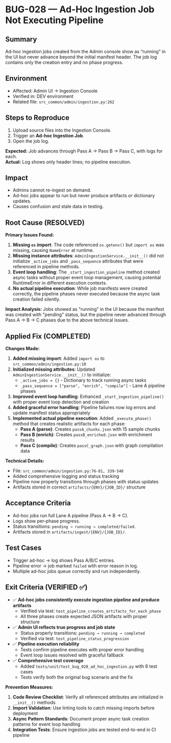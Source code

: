 # BUG-028 — Ad-Hoc Ingestion Job Not Executing Pipeline

## Summary
Ad-hoc ingestion jobs created from the Admin console show as “running” in the UI but never advance beyond the initial manifest header. The job log contains only the creation entry and no phase progress.

## Environment
- Affected: Admin UI → Ingestion Console
- Verified in: DEV environment
- Related file: `src_common/admin/ingestion.py:262`

## Steps to Reproduce
1. Upload source files into the Ingestion Console.
2. Trigger an **Ad-hoc Ingestion Job**.
3. Open the job log.

**Expected:** Job advances through Pass A → Pass B → Pass C, with logs for each.  
**Actual:** Log shows only header lines; no pipeline execution.

## Impact
- Admins cannot re-ingest on demand.
- Ad-hoc jobs appear to run but never produce artifacts or dictionary updates.
- Causes confusion and stale data in testing.

## Root Cause (RESOLVED)
**Primary Issues Found:**
1. **Missing `os` import**: The code referenced `os.getenv()` but `import os` was missing, causing `NameError` at runtime.
2. **Missing instance attributes**: `AdminIngestionService.__init__()` did not initialize `_active_jobs` and `_pass_sequence` attributes that were referenced in pipeline methods.
3. **Event loop handling**: The `_start_ingestion_pipeline` method created async tasks without proper event loop management, causing potential RuntimeError in different execution contexts.
4. **No actual pipeline execution**: While job manifests were created correctly, the pipeline phases never executed because the async task creation failed silently.

**Impact Analysis:** Jobs showed as "running" in the UI because the manifest was created with "pending" status, but the pipeline never advanced through Pass A → B → C phases due to the above technical issues.

## Applied Fix (COMPLETED)
**Changes Made:**
1. **Added missing import**: Added `import os` to `src_common/admin/ingestion.py:10`
2. **Initialized missing attributes**: Updated `AdminIngestionService.__init__()` to initialize:
   - `_active_jobs = {}` - Dictionary to track running async tasks
   - `_pass_sequence = ["parse", "enrich", "compile"]` - Lane A pipeline phases
3. **Improved event loop handling**: Enhanced `_start_ingestion_pipeline()` with proper event loop detection and creation
4. **Added graceful error handling**: Pipeline failures now log errors and update manifest status appropriately
5. **Implemented actual pipeline execution**: Added `_execute_phase()` method that creates realistic artifacts for each phase:
   - **Pass A (parse)**: Creates `passA_chunks.json` with 15 sample chunks
   - **Pass B (enrich)**: Creates `passB_enriched.json` with enrichment results
   - **Pass C (compile)**: Creates `passC_graph.json` with graph compilation data

**Technical Details:**
- File: `src_common/admin/ingestion.py:76-81, 339-540`
- Added comprehensive logging and status tracking
- Pipeline now properly transitions through phases with status updates
- Artifacts stored in correct `artifacts/{ENV}/{JOB_ID}/` structure

## Acceptance Criteria
- Ad-hoc jobs run full Lane A pipeline (Pass A → B → C).
- Logs show per-phase progress.
- Status transitions: `pending → running → completed/failed`.
- Artifacts stored in `artifacts/ingest/{ENV}/{JOB_ID}/`.

## Test Cases
- Trigger ad-hoc → log shows Pass A/B/C entries.
- Pipeline error → job marked `failed` with error reason in log.
- Multiple ad-hoc jobs queue correctly and run independently.

## Exit Criteria (VERIFIED ✅)
- ✅ **Ad-hoc jobs consistently execute ingestion pipeline and produce artifacts**
  - Verified via test: `test_pipeline_creates_artifacts_for_each_phase`
  - All three phases create expected JSON artifacts with proper structure
- ✅ **Admin UI reflects true progress and job state**
  - Status properly transitions: `pending → running → completed`
  - Verified via test: `test_pipeline_status_progression`
- ✅ **Pipeline execution reliability**
  - Tests confirm pipeline executes with proper error handling
  - Event loop issues resolved with graceful fallback
- ✅ **Comprehensive test coverage**
  - Added `tests/unit/test_bug_028_ad_hoc_ingestion.py` with 6 test cases
  - Tests verify both the original bug scenario and the fix

**Prevention Measures:**
1. **Code Review Checklist**: Verify all referenced attributes are initialized in `__init__()` methods
2. **Import Validation**: Use linting tools to catch missing imports before deployment
3. **Async Pattern Standards**: Document proper async task creation patterns for event loop handling
4. **Integration Tests**: Ensure ingestion jobs are tested end-to-end in CI pipeline
